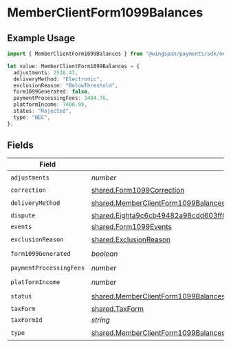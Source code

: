 # MemberClientForm1099Balances

## Example Usage

```typescript
import { MemberClientForm1099Balances } from "@wingspan/payments/sdk/models/shared";

let value: MemberClientForm1099Balances = {
  adjustments: 2536.43,
  deliveryMethod: "Electronic",
  exclusionReason: "BelowThreshold",
  form1099Generated: false,
  paymentProcessingFees: 3484.76,
  platformIncome: 7400.98,
  status: "Rejected",
  type: "NEC",
};
```

## Fields

| Field                                                                                                                                                                             | Type                                                                                                                                                                              | Required                                                                                                                                                                          | Description                                                                                                                                                                       |
| --------------------------------------------------------------------------------------------------------------------------------------------------------------------------------- | --------------------------------------------------------------------------------------------------------------------------------------------------------------------------------- | --------------------------------------------------------------------------------------------------------------------------------------------------------------------------------- | --------------------------------------------------------------------------------------------------------------------------------------------------------------------------------- |
| `adjustments`                                                                                                                                                                     | *number*                                                                                                                                                                          | :heavy_check_mark:                                                                                                                                                                | N/A                                                                                                                                                                               |
| `correction`                                                                                                                                                                      | [shared.Form1099Correction](../../../sdk/models/shared/form1099correction.md)                                                                                                     | :heavy_minus_sign:                                                                                                                                                                | N/A                                                                                                                                                                               |
| `deliveryMethod`                                                                                                                                                                  | [shared.MemberClientForm1099BalancesDeliveryMethod](../../../sdk/models/shared/memberclientform1099balancesdeliverymethod.md)                                                     | :heavy_check_mark:                                                                                                                                                                | N/A                                                                                                                                                                               |
| `dispute`                                                                                                                                                                         | [shared.Eighta9c6cb49482a98cdd603ff09858cdc3e5ef6ad9807c876c4161d925a96694a5](../../../sdk/models/shared/eighta9c6cb49482a98cdd603ff09858cdc3e5ef6ad9807c876c4161d925a96694a5.md) | :heavy_minus_sign:                                                                                                                                                                | N/A                                                                                                                                                                               |
| `events`                                                                                                                                                                          | [shared.Form1099Events](../../../sdk/models/shared/form1099events.md)                                                                                                             | :heavy_minus_sign:                                                                                                                                                                | N/A                                                                                                                                                                               |
| `exclusionReason`                                                                                                                                                                 | [shared.ExclusionReason](../../../sdk/models/shared/exclusionreason.md)                                                                                                           | :heavy_check_mark:                                                                                                                                                                | N/A                                                                                                                                                                               |
| `form1099Generated`                                                                                                                                                               | *boolean*                                                                                                                                                                         | :heavy_check_mark:                                                                                                                                                                | N/A                                                                                                                                                                               |
| `paymentProcessingFees`                                                                                                                                                           | *number*                                                                                                                                                                          | :heavy_check_mark:                                                                                                                                                                | N/A                                                                                                                                                                               |
| `platformIncome`                                                                                                                                                                  | *number*                                                                                                                                                                          | :heavy_check_mark:                                                                                                                                                                | N/A                                                                                                                                                                               |
| `status`                                                                                                                                                                          | [shared.MemberClientForm1099BalancesStatus](../../../sdk/models/shared/memberclientform1099balancesstatus.md)                                                                     | :heavy_check_mark:                                                                                                                                                                | N/A                                                                                                                                                                               |
| `taxForm`                                                                                                                                                                         | [shared.TaxForm](../../../sdk/models/shared/taxform.md)                                                                                                                           | :heavy_minus_sign:                                                                                                                                                                | N/A                                                                                                                                                                               |
| `taxFormId`                                                                                                                                                                       | *string*                                                                                                                                                                          | :heavy_minus_sign:                                                                                                                                                                | N/A                                                                                                                                                                               |
| `type`                                                                                                                                                                            | [shared.MemberClientForm1099BalancesType](../../../sdk/models/shared/memberclientform1099balancestype.md)                                                                         | :heavy_check_mark:                                                                                                                                                                | N/A                                                                                                                                                                               |